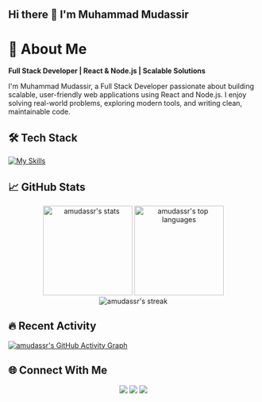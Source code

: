 ## Hi there 👋 I'm Muhammad Mudassir

# 💫 About Me
**Full Stack Developer | React & Node.js | Scalable Solutions**

I'm Muhammad Mudassir, a Full Stack Developer passionate about building scalable, user-friendly web applications using React and Node.js. I enjoy solving real-world problems, exploring modern tools, and writing clean, maintainable code.

## 🛠 Tech Stack
[![My Skills](https://skillicons.dev/icons?i=react,nodejs,express,mongodb,mysql,ts,js,html,css,tailwind,redux,firebase,aws,docker,git,github)](https://skillicons.dev)

## 📈 GitHub Stats
<div align="center">
  <img height="180em" src="https://github-readme-stats.vercel.app/api?username=amudassr&show_icons=true&theme=radical&include_all_commits=true&count_private=true" alt="amudassr's stats" />
  
  <img height="180em" src="https://github-readme-stats.vercel.app/api/top-langs/?username=amudassr&layout=compact&langs_count=8&theme=radical" alt="amudassr's top languages" />
</div>

<div align="center">
  <img src="https://github-readme-streak-stats.herokuapp.com/?user=amudassr&theme=radical&date_format=j%20M%5B%20Y%5D&include_all_commits=true&count_private=true" alt="amudassr's streak" />
</div>

## 🔥 Recent Activity
[![amudassr's GitHub Activity Graph](https://github-readme-activity-graph.vercel.app/graph?username=amudassr&theme=radical&area=true&hide_border=true)](https://github.com/ashutosh00710/github-readme-activity-graph)

## 🌐 Connect With Me
<p align="center">
  <a href="https://www.linkedin.com/in/muhammad-mudassir1/"><img src="https://img.shields.io/badge/-LinkedIn-0077B5?style=for-the-badge&logo=LinkedIn&logoColor=white"/></a>
  <a href="mailto:mudassir22b@gmail.com"><img src="https://img.shields.io/badge/-Gmail-D14836?style=for-the-badge&logo=Gmail&logoColor=white"/></a>
  <a href="https://www.instagram.com/amudassir_/"><img src="https://img.shields.io/badge/-Instagram-E4405F?style=for-the-badge&logo=Instagram&logoColor=white"/></a>
</p>

